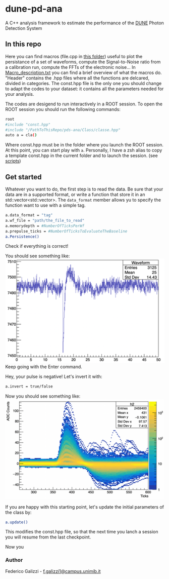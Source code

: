 # dune-pd-ana

A C++ analysis framework to estimate the performance of the [DUNE](https://www.dunescience.org) Photon Detection System

## In this repo
Here you can find macros (file.cpp in [this folder](Class/_c)) useful to plot the
persistance of a set of waveforms, compute the Signal-to-Noise ratio from
a calibration run, compute the FFTs of the electronic noise... In
[Macro_description.txt](Macro_description.txt) you can find a brief overview of what the macros do.
"Header" contains the .hpp files where all the functions are delcared,
divided in categories. The const.hpp file is the only one you should change to
adapt the codes to your dataset: it contains all the parameters needed for
your analysis.

The codes are desigend to run interactively in a ROOT session. To open the ROOT
session you should run the following commands:
```bash
root
#include "const.hpp"
#include "/PathToThisRepo/pds-ana/Class/classe.hpp"
auto a = cla()
```
Where const.hpp must be in the folder where you launch the ROOT session. At
this point, you can start play with `a`.
Personally, I have a zsh alias to copy a template const.hpp in the current
folder and to launch the session. (see [scripts](scripts))

## Get started
Whatever you want to do, the first step is to read the data. Be sure that your
data are in a supported format, or write a function that store it in an
std::vector<std::vector<double>>. The `data_format` member allows yu to specify
the function want to use with a simple tag.
```bash
a.data_format = "tag"
a.wf_file = "path/the_file_to_read"
a.memorydepth = #NumberOfTicksPerWf
a.prepulse_ticks = #NumberOfTicksToEvaluateTheBaseline
a.Persistence()
```

Check if everything is correct!

You should see something like:
![Alt text](Images/SingleWF.png)
Keep going with the Enter command.

Hey, your pulse is negative! Let's invert it with:

```bash
a.invert = true/false
```

Now you should see something like:
![Alt text](Images/Persistence.png)

If you are happy with this starting point, let's update the initial parameters
of the class by:
```bash
a.update()
```
This modifies the const.hpp file, so that the next time you lanch a session you
will resume from the last checkpoint.


Now you 


### Author
Federico Galizzi - f.galizzi1@campus.unimib.it
